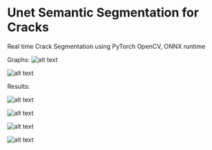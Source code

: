 ﻿# Unet Semantic Segmentation for Cracks

Real time Crack Segmentation using PyTorch OpenCV, ONNX runtime


Graphs:
![alt text](https://raw.githubusercontent.com/anishreddy3/Crack_filling_Robot-Pytorch-OpenCV-ONNX-runtime-/master/ani.png)

![alt text](https://raw.githubusercontent.com/anishreddy3/Crack_filling_Robot-Pytorch-OpenCV-ONNX-runtime-/master/canvas.png)



Results:

![alt text](https://raw.githubusercontent.com/anishreddy3/Crack_filling_Robot-Pytorch-OpenCV-ONNX-runtime-/master/2.jpg)

![alt text](https://raw.githubusercontent.com/anishreddy3/Crack_filling_Robot-Pytorch-OpenCV-ONNX-runtime-/master/2_seg.png)

![alt text](https://raw.githubusercontent.com/anishreddy3/Crack_filling_Robot-Pytorch-OpenCV-ONNX-runtime-/master/3.jpg)

![alt text](https://raw.githubusercontent.com/anishreddy3/Crack_filling_Robot-Pytorch-OpenCV-ONNX-runtime-/master/3_seg.png)

